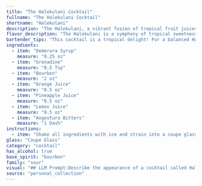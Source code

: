 ```yaml
---
title: "The Halekulani Cocktail"
fullname: "The Halekulani Cocktail"
shortname: "Halekulani"
description: "The Halekulani, a vibrant fusion of tropical fruit juices and warming bourbon, belongs to the **Sour family**, with its tart citrus base and sweet syrup components.  While its exact origin remains shrouded in mystery, it likely emerged from the vibrant cocktail culture of Hawaii, where its name, meaning House of the Ocean, reflects its refreshing island spirit. "
flavor_description: "The Halekulani is a symphony of tropical sweetness and bourbon warmth.  The Demerara syrup and grenadine provide a lush, fruity sweetness, while the bourbon adds a robust spice and depth.  The orange, pineapple, and lemon juices create a vibrant, tangy base, while the Angostura bitters add a subtle, herbal complexity.  It's a well-balanced cocktail that's both refreshing and sophisticated. "
bartender_tips: "This cocktail is a tropical delight! For a balanced Halekulani, shake well with ice to ensure proper dilution. Don't skimp on the fresh juices; they bring the vibrant flavors. Start with a small amount of grenadine for sweetness, adjust to taste. A touch of Angostura bitters adds complexity. Finally, garnish with a pineapple wedge and a maraschino cherry for a delightful presentation. "
ingredients:
  - item: "Demerara Syrup"
    measure: "0.25 oz"
  - item: "Grenadine"
    measure: "0.5 Tsp"
  - item: "Bourbon"
    measure: "2 oz"
  - item: "Orange Juice"
    measure: "0.5 oz"
  - item: "Pineapple Juice"
    measure: "0.5 oz"
  - item: "Lemon Juice"
    measure: "0.5 oz"
  - item: "Angostura Bitters"
    measure: "1 Dash"
instructions:
  - item: "Shake all ingredients with ice and strain into a coupe glass."
glass: "Coupe Glass"
category: "cocktail"
has_alcohol: true
base_spirit: "bourbon"
family: "sour"
visual: "## LLM Prompt:Describe the appearance of a cocktail called Halekulani, made with Demerara syrup, grenadine, bourbon, orange juice, pineapple juice, lemon juice, and Angostura bitters. **Focus on the following:*** **Color:** Is it bright and vibrant, or more subdued? Is it a single color, or does it have layers or gradients?* **Clarity:** Is it clear, cloudy, or layered?* **Texture:** Is it smooth and silky, or does it have any visible elements like fruit pulp or ice?* **Garnish:** What garnish is typically used, and how does it visually complement the drink? **Consider the following additional details:*** **Lighting:** Is the drink illuminated by natural or artificial light, and how does this impact its appearance?* **Glassware:** What type of glass is the cocktail served in, and how does this influence the visual presentation?**Remember:**  Use evocative language to create a vivid and immersive description that captures the essence of the Halekulani cocktail. "
source: "personal_collection"
---
```


